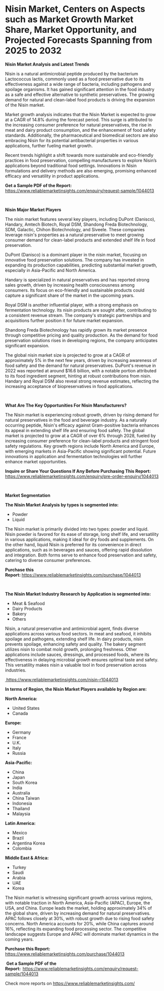 <p><h1>Nisin Market, Centers on Aspects such as Market Growth Market Share, Market Opportunity, and Projected Forecasts Spanning from 2025 to 2032</h1></p><p><strong>Nisin Market Analysis and Latest Trends</strong></p>
<p><p>Nisin is a natural antimicrobial peptide produced by the bacterium Lactococcus lactis, commonly used as a food preservative due to its effectiveness against a wide range of bacteria, including pathogens and spoilage organisms. It has gained significant attention in the food industry as a safe and effective alternative to synthetic preservatives. The growing demand for natural and clean-label food products is driving the expansion of the Nisin market.</p><p>Market growth analysis indicates that the Nisin Market is expected to grow at a CAGR of 14.8% during the forecast period. This surge is attributed to the increasing consumer preference for natural preservatives, the rise in meat and dairy product consumption, and the enhancement of food safety standards. Additionally, the pharmaceutical and biomedical sectors are also embracing Nisin for its potential antibacterial properties in various applications, further fueling market growth.</p><p>Recent trends highlight a shift towards more sustainable and eco-friendly practices in food preservation, compelling manufacturers to explore Nisin’s applications beyond traditional food settings. Innovations in Nisin formulations and delivery methods are also emerging, promising enhanced efficacy and versatility in product applications.</p></p>
<p><strong>Get a Sample PDF of the Report:&nbsp;</strong> <a href="https://www.reliablemarketinsights.com/enquiry/request-sample/1044013?utm_campaign=2593&utm_medium=2&utm_source=Github&utm_content=ia&utm_term=07042025&utm_id=nisin">https://www.reliablemarketinsights.com/enquiry/request-sample/1044013</a></p>
<p>&nbsp;</p>
<p><strong>Nisin Major Market Players</strong></p>
<p><p>The nisin market features several key players, including DuPont (Danisco), Handary, Amtech Biotech, Royal DSM, Shandong Freda Biotechnology, SDM, Galactic, Chihon Biotechnology, and Siveele. These companies leverage nisin's properties as a natural preservative to meet growing consumer demand for clean-label products and extended shelf life in food preservation.</p><p>DuPont (Danisco) is a dominant player in the nisin market, focusing on innovative food preservation solutions. The company has invested in expanding its production capabilities, predicting substantial market growth, especially in Asia-Pacific and North America.</p><p>Handary is specialized in natural preservatives and has reported strong sales growth, driven by increasing health consciousness among consumers. Its focus on eco-friendly and sustainable products could capture a significant share of the market in the upcoming years.</p><p>Royal DSM is another influential player, with a strong emphasis on fermentation technology. Its nisin products are sought after, contributing to a consistent revenue stream. The company's strategic partnerships and acquisitions further position it for future market expansion.</p><p>Shandong Freda Biotechnology has rapidly grown its market presence through competitive pricing and quality production. As the demand for food preservation solutions rises in developing regions, the company anticipates significant expansion.</p><p>The global nisin market size is projected to grow at a CAGR of approximately 5% in the next few years, driven by increasing awareness of food safety and the demand for natural preservatives. DuPont's revenue in 2022 was reported at around $16.6 billion, with a notable portion attributed to its food ingredient segment, hinting at robust contributions from nisin. Handary and Royal DSM also reveal strong revenue estimates, reflecting the increasing acceptance of biopreservatives in food applications.</p></p>
<p>&nbsp;</p>
<p><strong>What Are The Key Opportunities For Nisin Manufacturers?</strong></p>
<p><p>The Nisin market is experiencing robust growth, driven by rising demand for natural preservatives in the food and beverage industry. As a naturally occurring peptide, Nisin's efficacy against Gram-positive bacteria enhances its appeal in extending shelf life and ensuring food safety. The global market is projected to grow at a CAGR of over 6% through 2028, fueled by increasing consumer preference for clean-label products and stringent food safety regulations. Key growth regions include North America and Europe, with emerging markets in Asia-Pacific showing significant potential. Future innovations in application and fermentation technologies will further enhance market opportunities.</p></p>
<p><strong>Inquire or Share Your Questions If Any Before Purchasing This Report:</strong> <a href="https://www.reliablemarketinsights.com/enquiry/pre-order-enquiry/1044013?utm_campaign=2593&utm_medium=2&utm_source=Github&utm_content=ia&utm_term=07042025&utm_id=nisin">https://www.reliablemarketinsights.com/enquiry/pre-order-enquiry/1044013</a></p>
<p>&nbsp;</p>
<p><strong>Market Segmentation</strong></p>
<p><strong>The Nisin Market Analysis by types is segmented into:</strong></p>
<p><ul><li>Powder</li><li>Liquid</li></ul></p>
<p><p>The Nisin market is primarily divided into two types: powder and liquid. Nisin powder is favored for its ease of storage, long shelf life, and versatility in various applications, making it ideal for dry foods and supplements. On the other hand, liquid Nisin is preferred for its convenience in direct applications, such as in beverages and sauces, offering rapid dissolution and integration. Both forms serve to enhance food preservation and safety, catering to diverse consumer preferences.</p></p>
<p><strong>Purchase this Report:&nbsp;</strong><a href="https://www.reliablemarketinsights.com/purchase/1044013?utm_campaign=2593&utm_medium=2&utm_source=Github&utm_content=ia&utm_term=07042025&utm_id=nisin">https://www.reliablemarketinsights.com/purchase/1044013</a></p>
<p>&nbsp;</p>
<p><strong>The Nisin Market Industry Research by Application is segmented into:</strong></p>
<p><ul><li>Meat & Seafood</li><li>Dairy Products</li><li>Bakery</li><li>Others</li></ul></p>
<p><p>Nisin, a natural preservative and antimicrobial agent, finds diverse applications across various food sectors. In meat and seafood, it inhibits spoilage and pathogens, extending shelf life. In dairy products, nisin prevents spoilage, enhancing safety and quality. The bakery segment utilizes nisin to combat mold growth, prolonging freshness. Other applications include sauces, dressings, and processed foods, where its effectiveness in delaying microbial growth ensures optimal taste and safety. This versatility makes nisin a valuable tool in food preservation across industries.</p></p>
<p><a href="https://www.reliablemarketinsights.com/nisin-r1044013?utm_campaign=2593&utm_medium=2&utm_source=Github&utm_content=ia&utm_term=07042025&utm_id=nisin">&nbsp;https://www.reliablemarketinsights.com/nisin-r1044013</a></p>
<p><strong>In terms of Region, the Nisin Market Players available by Region are:</strong></p>
<p>
    <p> <strong> North America: </strong>
        <ul>
            <li>United States</li>
            <li>Canada</li>
        </ul>
        </p> 
    <p> <strong> Europe: </strong>
        <ul>
            <li>Germany</li>
            <li>France</li>
            <li>U.K.</li>
            <li>Italy</li>
            <li>Russia</li>
        </ul>
        </p> 
    <p> <strong> Asia-Pacific: </strong>
        <ul>
            <li>China</li>
            <li>Japan</li>
            <li>South Korea</li>
            <li>India</li>
            <li>Australia</li>
            <li>China Taiwan</li>
            <li>Indonesia</li>
            <li>Thailand</li>
            <li>Malaysia</li>
        </ul>
        </p> 
    <p> <strong> Latin America: </strong>
        <ul>
            <li>Mexico</li>
            <li>Brazil</li>
            <li>Argentina Korea</li>
            <li>Colombia</li>
        </ul>
        </p> 
    <p> <strong> Middle East & Africa: </strong>
        <ul>
            <li>Turkey</li>
            <li>Saudi</li>
            <li>Arabia</li>
            <li>UAE</li>
            <li>Korea</li>
        </ul>
    </p>
    </p>
<p><p>The Nisin market is witnessing significant growth across various regions, with notable traction in North America, Asia-Pacific (APAC), Europe, the USA, and China. Europe leads the market, holding approximately 34% of the global share, driven by increasing demand for natural preservatives. APAC follows closely at 30%, with robust growth due to rising food safety concerns. North America accounts for 20%, while China captures around 16%, reflecting its expanding food processing sector. The competitive landscape suggests Europe and APAC will dominate market dynamics in the coming years.</p></p>
<p><strong>Purchase this Report: </strong><a href="https://www.reliablemarketinsights.com/purchase/1044013?utm_campaign=2593&utm_medium=2&utm_source=Github&utm_content=ia&utm_term=07042025&utm_id=nisin">https://www.reliablemarketinsights.com/purchase/1044013</a></p>
<p>&nbsp;<strong>Get a Sample PDF of the Report:&nbsp;&nbsp;</strong><a href="https://www.reliablemarketinsights.com/enquiry/request-sample/1044013?utm_campaign=2593&utm_medium=2&utm_source=Github&utm_content=ia&utm_term=07042025&utm_id=nisin">https://www.reliablemarketinsights.com/enquiry/request-sample/1044013</a></p>
<p><strong></strong></p>
<p>Check more reports on <a href="https://www.reliablemarketinsights.com/?utm_campaign=2593&utm_medium=2&utm_source=Github&utm_content=ia&utm_term=07042025&utm_id=nisin">https://www.reliablemarketinsights.com/</a></p>